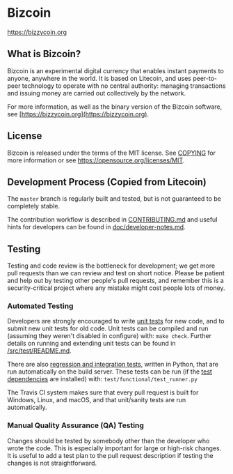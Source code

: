 Bizcoin
=====================================

https://bizzycoin.org

What is Bizcoin?
----------------

Bizcoin is an experimental digital currency that enables instant payments to
anyone, anywhere in the world. It is based on Litecoin, and uses peer-to-peer technology to operate
with no central authority: managing transactions and issuing money are carried
out collectively by the network.

For more information, as well as the binary version of
the Bizcoin software, see [https://bizzycoin.org](https://bizzycoin.org).

License
-------

Bizcoin is released under the terms of the MIT license. See [COPYING](COPYING) for more
information or see https://opensource.org/licenses/MIT.

Development Process (Copied from Litecoin)
-------------------

The `master` branch is regularly built and tested, but is not guaranteed to be
completely stable.

The contribution workflow is described in [CONTRIBUTING.md](CONTRIBUTING.md)
and useful hints for developers can be found in [doc/developer-notes.md](doc/developer-notes.md).


Testing
-------

Testing and code review is the bottleneck for development; we get more pull
requests than we can review and test on short notice. Please be patient and help out by testing
other people's pull requests, and remember this is a security-critical project where any mistake might cost people
lots of money.

### Automated Testing

Developers are strongly encouraged to write [unit tests](src/test/README.md) for new code, and to
submit new unit tests for old code. Unit tests can be compiled and run
(assuming they weren't disabled in configure) with: `make check`. Further details on running
and extending unit tests can be found in [/src/test/README.md](/src/test/README.md).

There are also [regression and integration tests](/test), written
in Python, that are run automatically on the build server.
These tests can be run (if the [test dependencies](/test) are installed) with: `test/functional/test_runner.py`

The Travis CI system makes sure that every pull request is built for Windows, Linux, and macOS, and that unit/sanity tests are run automatically.

### Manual Quality Assurance (QA) Testing

Changes should be tested by somebody other than the developer who wrote the
code. This is especially important for large or high-risk changes. It is useful
to add a test plan to the pull request description if testing the changes is
not straightforward.
